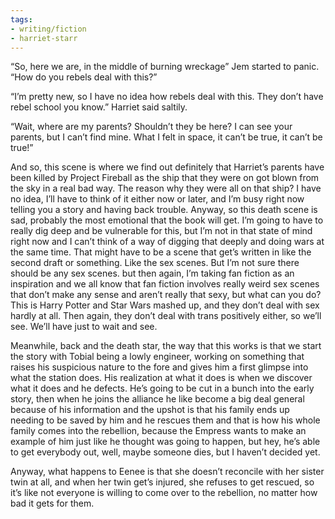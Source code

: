 ```yaml
---
tags:
- writing/fiction
- harriet-starr
---
```


“So, here we are, in the middle of burning wreckage” Jem started to
panic. “How do you rebels deal with this?”

“I’m pretty new, so I have no idea how rebels deal with this. They don’t
have rebel school you know.” Harriet said saltily.

“Wait, where are my parents? Shouldn’t they be here? I can see your
parents, but I can’t find mine. What I felt in space, it can’t be true,
it can’t be true!”

And so, this scene is where we find out definitely that Harriet’s
parents have been killed by Project Fireball as the ship that they were
on got blown from the sky in a real bad way. The reason why they were
all on that ship? I have no idea, I’ll have to think of it either now or
later, and I’m busy right now telling you a story and having back
trouble. Anyway, so this death scene is sad, probably the most emotional
that the book will get. I’m going to have to really dig deep and be
vulnerable for this, but I’m not in that state of mind right now and I
can’t think of a way of digging that deeply and doing wars at the same
time. That might have to be a scene that get’s written in like the
second draft or something. Like the sex scenes. But I’m not sure there
should be any sex scenes. but then again, I’m taking fan fiction as an
inspiration and we all know that fan fiction involves really weird sex
scenes that don’t make any sense and aren’t really that sexy, but what
can you do? This is Harry Potter and Star Wars mashed up, and they don’t
deal with sex hardly at all. Then again, they don’t deal with trans
positively either, so we’ll see. We’ll have just to wait and see.

Meanwhile, back and the death star, the way that this works is that we
start the story with Tobial being a lowly engineer, working on something
that raises his suspicious nature to the fore and gives him a first
glimpse into what the station does. His realization at what it does is
when we discover what it does and he defects. He’s going to be cut in a
bunch into the early story, then when he joins the alliance he like
become a big deal general because of his information and the upshot is
that his family ends up needing to be saved by him and he rescues them
and that is how his whole family comes into the rebellion, because the
Empress wants to make an example of him just like he thought was going
to happen, but hey, he’s able to get everybody out, well, maybe someone
dies, but I haven’t decided yet.

Anyway, what happens to Eenee is that she doesn’t reconcile with her
sister twin at all, and when her twin get’s injured, she refuses to get
rescued, so it’s like not everyone is willing to come over to the
rebellion, no matter how bad it gets for them.
